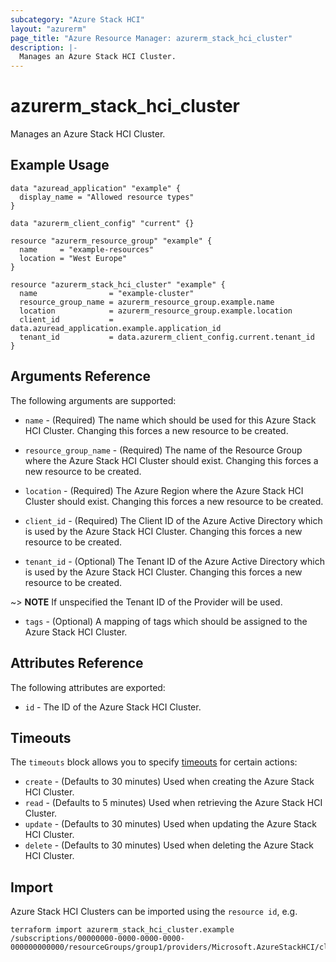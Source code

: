 ```yaml
---
subcategory: "Azure Stack HCI"
layout: "azurerm"
page_title: "Azure Resource Manager: azurerm_stack_hci_cluster"
description: |-
  Manages an Azure Stack HCI Cluster.
---
```


# azurerm_stack_hci_cluster

Manages an Azure Stack HCI Cluster.

## Example Usage

```hcl
data "azuread_application" "example" {
  display_name = "Allowed resource types"
}

data "azurerm_client_config" "current" {}

resource "azurerm_resource_group" "example" {
  name     = "example-resources"
  location = "West Europe"
}

resource "azurerm_stack_hci_cluster" "example" {
  name                = "example-cluster"
  resource_group_name = azurerm_resource_group.example.name
  location            = azurerm_resource_group.example.location
  client_id           = data.azuread_application.example.application_id
  tenant_id           = data.azurerm_client_config.current.tenant_id
}
```

## Arguments Reference

The following arguments are supported:

* `name` - (Required) The name which should be used for this Azure Stack HCI Cluster. Changing this forces a new resource to be created.

* `resource_group_name` - (Required) The name of the Resource Group where the Azure Stack HCI Cluster should exist. Changing this forces a new resource to be created.

* `location` - (Required) The Azure Region where the Azure Stack HCI Cluster should exist. Changing this forces a new resource to be created.

* `client_id` - (Required) The Client ID of the Azure Active Directory which is used by the Azure Stack HCI Cluster. Changing this forces a new resource to be created.

* `tenant_id` - (Optional) The Tenant ID of the Azure Active Directory which is used by the Azure Stack HCI Cluster. Changing this forces a new resource to be created.

~> **NOTE** If unspecified the Tenant ID of the Provider will be used.

* `tags` - (Optional) A mapping of tags which should be assigned to the Azure Stack HCI Cluster.

## Attributes Reference

The following attributes are exported:

* `id` - The ID of the Azure Stack HCI Cluster.

## Timeouts

The `timeouts` block allows you to specify [timeouts](https://www.terraform.io/docs/configuration/resources.html#timeouts) for certain actions:

* `create` - (Defaults to 30 minutes) Used when creating the Azure Stack HCI Cluster.
* `read` - (Defaults to 5 minutes) Used when retrieving the Azure Stack HCI Cluster.
* `update` - (Defaults to 30 minutes) Used when updating the Azure Stack HCI Cluster.
* `delete` - (Defaults to 30 minutes) Used when deleting the Azure Stack HCI Cluster.

## Import

Azure Stack HCI Clusters can be imported using the `resource id`, e.g.

```shell
terraform import azurerm_stack_hci_cluster.example /subscriptions/00000000-0000-0000-0000-000000000000/resourceGroups/group1/providers/Microsoft.AzureStackHCI/clusters/cluster1
```
